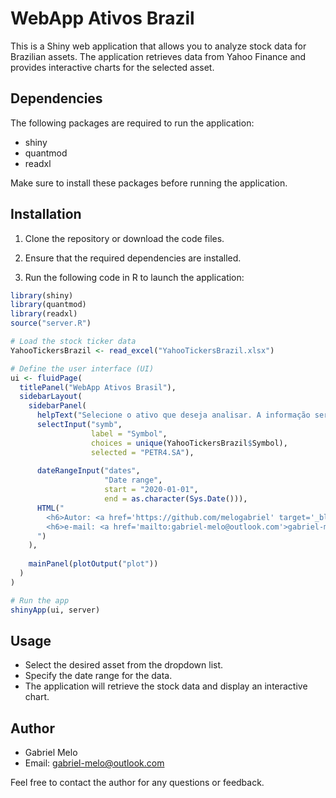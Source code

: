 # WebApp Ativos Brazil

This is a Shiny web application that allows you to analyze stock data for Brazilian assets. The application retrieves data from Yahoo Finance and provides interactive charts for the selected asset.

## Dependencies

The following packages are required to run the application:

- shiny
- quantmod
- readxl

Make sure to install these packages before running the application.

## Installation

1. Clone the repository or download the code files.

2. Ensure that the required dependencies are installed.

3. Run the following code in R to launch the application:

```R
library(shiny)
library(quantmod)
library(readxl)
source("server.R")

# Load the stock ticker data
YahooTickersBrazil <- read_excel("YahooTickersBrazil.xlsx")

# Define the user interface (UI)
ui <- fluidPage(
  titlePanel("WebApp Ativos Brasil"),
  sidebarLayout(
    sidebarPanel(
      helpText("Selecione o ativo que deseja analisar. A informação será coletada do Yahoo Finanças."),
      selectInput("symb", 
                  label = "Symbol", 
                  choices = unique(YahooTickersBrazil$Symbol),
                  selected = "PETR4.SA"),
      
      dateRangeInput("dates",
                     "Date range",
                     start = "2020-01-01",
                     end = as.character(Sys.Date())),
      HTML("
        <h6>Autor: <a href='https://github.com/melogabriel' target='_blank'>github.com/melogabriel</a></h6>
        <h6>e-mail: <a href='mailto:gabriel-melo@outlook.com'>gabriel-melo@outlook.com</a></h6>
      ")
    ),
    
    mainPanel(plotOutput("plot"))
  )
)

# Run the app
shinyApp(ui, server)
```

## Usage

- Select the desired asset from the dropdown list.
- Specify the date range for the data.
- The application will retrieve the stock data and display an interactive chart.

## Author

- Gabriel Melo
- Email: gabriel-melo@outlook.com

Feel free to contact the author for any questions or feedback.
